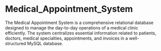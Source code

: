 # Medical_Appointment_System
 The Medical Appointment System is a comprehensive relational database designed to manage the day-to-day operations of a medical clinic efficiently. The system centralizes essential information related to patients, doctors, medical specialties, appointments, and invoices in a well-structured MySQL database.
